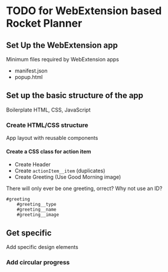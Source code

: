 # TODO for WebExtension based Rocket Planner

## Set Up the WebExtension app

Minimum files required by WebExtension apps

- manifest.json
- popup.html

## Set up the basic structure of the app

Boilerplate HTML, CSS, JavaScript

### Create HTML/CSS structure

App layout with reusable components

#### Create a CSS class for action item

- Create Header
- Create `actionItem__item` (duplicates)
- Create Greeting (Use Good Morning image)

There will only ever be one greeting, orrect? Why not use an ID?

```
#greeting
    #greeting__type
    #greeting__name
    #greeting__image
```

## Get specific

Add specific design elements

### Add circular progress
